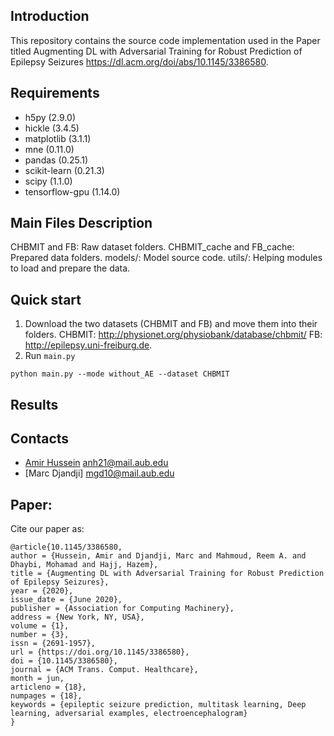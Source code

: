 ## Introduction

This repository contains the source code implementation used in the Paper titled Augmenting DL with Adversarial Training for Robust Prediction of Epilepsy Seizures https://dl.acm.org/doi/abs/10.1145/3386580.

## Requirements

* h5py (2.9.0)
* hickle (3.4.5)
* matplotlib (3.1.1)
* mne (0.11.0)
* pandas (0.25.1)
* scikit-learn (0.21.3)
* scipy (1.1.0)
* tensorflow-gpu (1.14.0)

## Main Files Description

CHBMIT and FB: Raw dataset folders. 
CHBMIT_cache and FB_cache: Prepared data folders.
models/: Model source code.
utils/: Helping modules to load and prepare the data.


## Quick start

1. Download the two datasets (CHBMIT and FB) and move them into their folders.
    CHBMIT: http://physionet.org/physiobank/database/chbmit/
    FB: http://epilepsy.uni-freiburg.de.
2. Run ```main.py```
```
python main.py --mode without_AE --dataset CHBMIT
```


## Results


## Contacts

- [Amir Hussein](https://github.com/AmirHussein96) anh21@mail.aub.edu 
- [Marc Djandji] mgd10@mail.aub.edu

## Paper:
Cite our paper as:

```
@article{10.1145/3386580,
author = {Hussein, Amir and Djandji, Marc and Mahmoud, Reem A. and Dhaybi, Mohamad and Hajj, Hazem},
title = {Augmenting DL with Adversarial Training for Robust Prediction of Epilepsy Seizures},
year = {2020},
issue_date = {June 2020},
publisher = {Association for Computing Machinery},
address = {New York, NY, USA},
volume = {1},
number = {3},
issn = {2691-1957},
url = {https://doi.org/10.1145/3386580},
doi = {10.1145/3386580},
journal = {ACM Trans. Comput. Healthcare},
month = jun,
articleno = {18},
numpages = {18},
keywords = {epileptic seizure prediction, multitask learning, Deep learning, adversarial examples, electroencephalogram}
}

```

